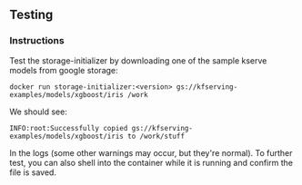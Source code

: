 ## Testing

### Instructions

Test the storage-initializer by downloading one of the sample kserve models from google storage:
```
docker run storage-initializer:<version> gs://kfserving-examples/models/xgboost/iris /work
```

We should see:
```
INFO:root:Successfully copied gs://kfserving-examples/models/xgboost/iris to /work/stuff
```

In the logs (some other warnings may occur, but they're normal).  To further test, you can also
shell into the container while it is running and confirm the file is saved. 
